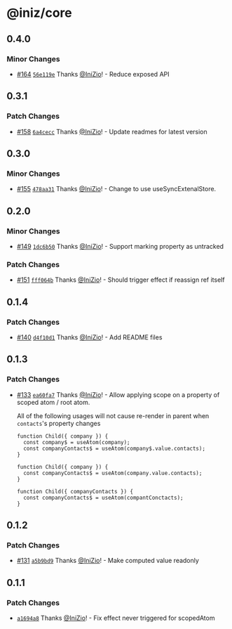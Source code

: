 # @iniz/core

## 0.4.0

### Minor Changes

- [#164](https://github.com/IniZio/iniz/pull/164) [`56e119e`](https://github.com/IniZio/iniz/commit/56e119e0df6de9de1327d2f943d72f20b03656bf) Thanks [@IniZio](https://github.com/IniZio)! - Reduce exposed API

## 0.3.1

### Patch Changes

- [#158](https://github.com/IniZio/iniz/pull/158) [`6a4cecc`](https://github.com/IniZio/iniz/commit/6a4ceccf8a292330d3702948d434d025347219e7) Thanks [@IniZio](https://github.com/IniZio)! - Update readmes for latest version

## 0.3.0

### Minor Changes

- [#155](https://github.com/IniZio/iniz/pull/155) [`478aa31`](https://github.com/IniZio/iniz/commit/478aa31f3b61c3e1fece2b43bd4d5812cba775f2) Thanks [@IniZio](https://github.com/IniZio)! - Change to use useSyncExtenalStore.

## 0.2.0

### Minor Changes

- [#149](https://github.com/IniZio/iniz/pull/149) [`1dc6b50`](https://github.com/IniZio/iniz/commit/1dc6b5081b66d15db9c9e9c150ef2be495d111c1) Thanks [@IniZio](https://github.com/IniZio)! - Support marking property as untracked

### Patch Changes

- [#151](https://github.com/IniZio/iniz/pull/151) [`fff064b`](https://github.com/IniZio/iniz/commit/fff064bfc4c58633d94ee9a3c2c73a6a1b6e1d9d) Thanks [@IniZio](https://github.com/IniZio)! - Should trigger effect if reassign ref itself

## 0.1.4

### Patch Changes

- [#140](https://github.com/IniZio/iniz/pull/140) [`d4f10d1`](https://github.com/IniZio/iniz/commit/d4f10d16ee1d17858e32188727acd0e98680f004) Thanks [@IniZio](https://github.com/IniZio)! - Add README files

## 0.1.3

### Patch Changes

- [#133](https://github.com/IniZio/iniz/pull/133) [`ea60fa7`](https://github.com/IniZio/iniz/commit/ea60fa778951de897d1d9f8e72eeb2b79b9dfec4) Thanks [@IniZio](https://github.com/IniZio)! - Allow applying scope on a property of scoped atom / root atom.

  All of the following usages will not cause re-render in parent when `contacts`'s property changes

  ```tsx
  function Child({ company }) {
    const company$ = useAtom(company);
    const companyContacts$ = useAtom(company$.value.contacts);
  }
  ```

  ```tsx
  function Child({ company }) {
    const companyContacts$ = useAtom(company.value.contacts);
  }
  ```

  ```tsx
  function Child({ companyContacts }) {
    const companyContacts$ = useAtom(compantConctacts);
  }
  ```

## 0.1.2

### Patch Changes

- [#131](https://github.com/IniZio/iniz/pull/131) [`a5b9bd9`](https://github.com/IniZio/iniz/commit/a5b9bd9f8cbd223ef15b09c4c152fe1b6fe811da) Thanks [@IniZio](https://github.com/IniZio)! - Make computed value readonly

## 0.1.1

### Patch Changes

- [`a1694a8`](https://github.com/IniZio/iniz/commit/a1694a8b17549a8aafce0a4657edbb29b9a762ff) Thanks [@IniZio](https://github.com/IniZio)! - Fix effect never triggered for scopedAtom
